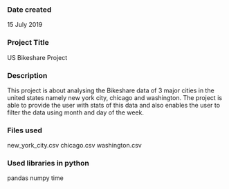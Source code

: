 ### Date created
15 July 2019

### Project Title
US Bikeshare Project

### Description
This project is about analysing the Bikeshare data of 3 major cities in the united states namely new york city, chicago and washington. The project is able to provide the user with stats of this data and also enables the user to filter the data using month and day of the week.

### Files used
new_york_city.csv
chicago.csv
washington.csv

### Used libraries in python
pandas
numpy
time

